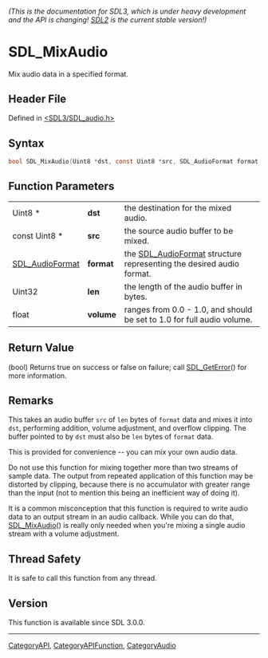 ###### (This is the documentation for SDL3, which is under heavy development and the API is changing! [SDL2](https://wiki.libsdl.org/SDL2/) is the current stable version!)
# SDL_MixAudio

Mix audio data in a specified format.

## Header File

Defined in [<SDL3/SDL_audio.h>](https://github.com/libsdl-org/SDL/blob/main/include/SDL3/SDL_audio.h)

## Syntax

```c
bool SDL_MixAudio(Uint8 *dst, const Uint8 *src, SDL_AudioFormat format, Uint32 len, float volume);
```

## Function Parameters

|                                    |            |                                                                                         |
| ---------------------------------- | ---------- | --------------------------------------------------------------------------------------- |
| Uint8 *                            | **dst**    | the destination for the mixed audio.                                                    |
| const Uint8 *                      | **src**    | the source audio buffer to be mixed.                                                    |
| [SDL_AudioFormat](SDL_AudioFormat) | **format** | the [SDL_AudioFormat](SDL_AudioFormat) structure representing the desired audio format. |
| Uint32                             | **len**    | the length of the audio buffer in bytes.                                                |
| float                              | **volume** | ranges from 0.0 - 1.0, and should be set to 1.0 for full audio volume.                  |

## Return Value

(bool) Returns true on success or false on failure; call
[SDL_GetError](SDL_GetError)() for more information.

## Remarks

This takes an audio buffer `src` of `len` bytes of `format` data and mixes
it into `dst`, performing addition, volume adjustment, and overflow
clipping. The buffer pointed to by `dst` must also be `len` bytes of
`format` data.

This is provided for convenience -- you can mix your own audio data.

Do not use this function for mixing together more than two streams of
sample data. The output from repeated application of this function may be
distorted by clipping, because there is no accumulator with greater range
than the input (not to mention this being an inefficient way of doing it).

It is a common misconception that this function is required to write audio
data to an output stream in an audio callback. While you can do that,
[SDL_MixAudio](SDL_MixAudio)() is really only needed when you're mixing a
single audio stream with a volume adjustment.

## Thread Safety

It is safe to call this function from any thread.

## Version

This function is available since SDL 3.0.0.

----
[CategoryAPI](CategoryAPI), [CategoryAPIFunction](CategoryAPIFunction), [CategoryAudio](CategoryAudio)

